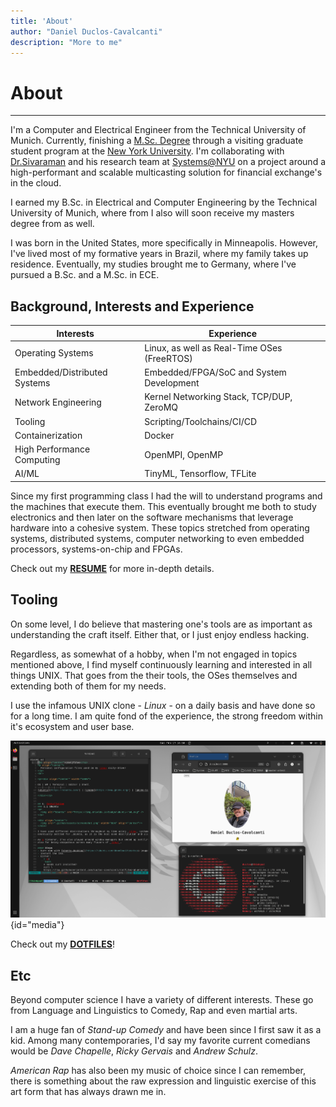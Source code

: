 ```yaml
---
title: 'About'
author: "Daniel Duclos-Cavalcanti"
description: "More to me"
---
```


# About
<hr />

I'm a Computer and Electrical Engineer from the Technical University of Munich. Currently, finishing a [M.Sc. Degree](https://github.com/duclos-cavalcanti/master-arbeit) through a visiting graduate student program at the [New York University](https://www.nyu.edu/). 
I'm collaborating with [Dr.Sivaraman](https://anirudhsk.github.io/) and his research team at [Systems@NYU](https://news.cs.nyu.edu/) on a project around a high-performant and scalable multicasting solution for financial exchange's in the cloud.

I earned my B.Sc. in Electrical and Computer Engineering by the Technical University of Munich, where from I also will soon receive my masters degree from as well.

I was born in the United States, more specifically in Minneapolis. However, I've lived most of my formative years in Brazil, where my family takes up residence. Eventually, my studies brought me to Germany, where I've pursued a B.Sc. and a M.Sc. in ECE.

## Background, Interests and Experience

Interests | Experience |
---|---|
Operating Systems           | Linux, as well as Real-Time OSes (FreeRTOS) |
Embedded/Distributed Systems         | Embedded/FPGA/SoC and System Development |
Network Engineering         | Kernel Networking Stack, TCP/DUP, ZeroMQ |
Tooling                     | Scripting/Toolchains/CI/CD |
Containerization            | Docker |
High Performance Computing  | OpenMPI, OpenMP |
AI/ML                       | TinyML, Tensorflow, TFLite |

Since my first programming class I had the will to understand programs and the machines that execute them.
This eventually brought me both to study electronics and then later on the software mechanisms that leverage 
hardware into a cohesive system. These topics stretched from operating systems, distributed systems, 
computer networking to even embedded processors, systems-on-chip and FPGAs.

Check out my [__RESUME__](/resume) for more in-depth details.

## Tooling

On some level, I do believe that mastering one's tools are as important as understanding 
the craft itself. Either that, or I just enjoy endless hacking.

Regardless, as somewhat of a hobby, when I'm not engaged in topics mentioned above, I find myself continuously learning and interested in all things UNIX. That goes from the their tools, the OSes themselves and 
extending both of them for my needs. 

I use the infamous UNIX clone - _Linux_ - on a daily basis and have done so for a long time. I am quite fond of the experience, the strong freedom within it's ecosystem and user base.

![](/assets/images/screen.png){id="media"}

Check out my [__DOTFILES__](https://www.github.com/duclos-cavalcanti/dotfiles)!

## Etc

Beyond computer science I have a variety of different interests. These go from Language and Linguistics to Comedy, Rap and even martial arts.

I am a huge fan of *Stand-up Comedy* and have been since I first saw it as a kid. Among many contemporaries, I'd say my favorite current comedians would be *Dave Chapelle*, *Ricky Gervais* and *Andrew Schulz*.

*American Rap* has also been my music of choice since I can remember, there is something about the raw expression and linguistic exercise of this art form that has always drawn me in.
